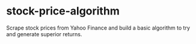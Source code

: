 # stock-price-algorithm
Scrape stock prices from Yahoo Finance and build a basic algorithm to try and generate superior returns. 
